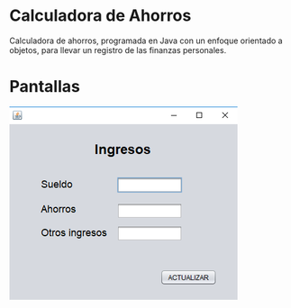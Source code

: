 # Calculadora de Ahorros
Calculadora de ahorros, programada en Java con un enfoque orientado a objetos, para llevar un registro de las finanzas personales.

# Pantallas
![Registro de Ingresos](https://github.com/jorgerodriguezm/calculadora-ahorros/blob/master/README_images/Registro%20de%20Ingresos.png) 
